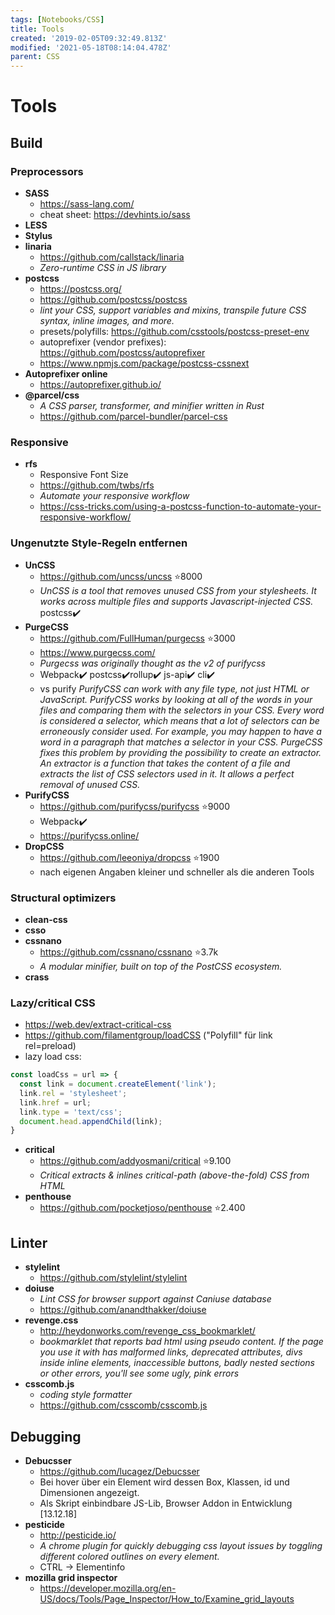 ```yaml
---
tags: [Notebooks/CSS]
title: Tools
created: '2019-02-05T09:32:49.813Z'
modified: '2021-05-18T08:14:04.478Z'
parent: CSS
---
```


# Tools

## Build

### Preprocessors
- **SASS**
  - https://sass-lang.com/
  - cheat sheet: https://devhints.io/sass
- **LESS**
- **Stylus**
- **linaria**
  - https://github.com/callstack/linaria
  - *Zero-runtime CSS in JS library*
- **postcss**
  - https://postcss.org/
  - https://github.com/postcss/postcss
  - *lint your CSS, support variables and mixins, transpile future CSS syntax, inline images, and more.*
  - presets/polyfills: https://github.com/csstools/postcss-preset-env
  - autoprefixer (vendor prefixes): https://github.com/postcss/autoprefixer
  - https://www.npmjs.com/package/postcss-cssnext
- **Autoprefixer online**
  - https://autoprefixer.github.io/
- **@parcel/css**
  - *A CSS parser, transformer, and minifier written in Rust*
  - <https://github.com/parcel-bundler/parcel-css>


### Responsive
- **rfs**
  - Responsive Font Size
  - https://github.com/twbs/rfs
  - *Automate your responsive workflow*
  - https://css-tricks.com/using-a-postcss-function-to-automate-your-responsive-workflow/


### Ungenutzte Style-Regeln entfernen
- **UnCSS**
  - https://github.com/uncss/uncss ⭐8000
  - *UnCSS is a tool that removes unused CSS from your stylesheets. It works across multiple files and supports Javascript-injected CSS.*
postcss✔️
- **PurgeCSS**
  - https://github.com/FullHuman/purgecss ⭐3000
  - https://www.purgecss.com/
  - *Purgecss was originally thought as the v2 of purifycss*
  - Webpack✔️ postcss✔️rollup✔️ js-api✔️ cli✔️
  - vs purify
    *PurifyCSS can work with any file type, not just HTML or JavaScript. PurifyCSS works by looking at all of the words in your files and comparing them with the selectors in your CSS. Every word is considered a selector, which means that a lot of selectors can be erroneously consider used. For example, you may happen to have a word in a paragraph that matches a selector in your CSS.
    PurgeCSS fixes this problem by providing the possibility to create an extractor. An extractor is a function that takes the content of a file and extracts the list of CSS selectors used in it. It allows a perfect removal of unused CSS.*
- **PurifyCSS**
  - https://github.com/purifycss/purifycss ⭐9000
  - Webpack✔️
  - https://purifycss.online/
- **DropCSS**
  - https://github.com/leeoniya/dropcss ⭐1900
  - nach eigenen Angaben kleiner und schneller als die anderen Tools


### Structural optimizers
- **clean-css**
- **csso**
- **cssnano**
  - https://github.com/cssnano/cssnano ⭐3.7k
  - *A modular minifier, built on top of the PostCSS ecosystem.*
- **crass**


### Lazy/critical CSS
- https://web.dev/extract-critical-css
- https://github.com/filamentgroup/loadCSS ("Polyfill" für link rel=preload)
- lazy load css:
```js
const loadCss = url => {
  const link = document.createElement('link');
  link.rel = 'stylesheet';
  link.href = url;
  link.type = 'text/css';
  document.head.appendChild(link);
}
```
- **critical**
  - https://github.com/addyosmani/critical ⭐9.100
  - *Critical extracts & inlines critical-path (above-the-fold) CSS from HTML*
- **penthouse**
  - https://github.com/pocketjoso/penthouse ⭐2.400


## Linter
- **stylelint**
  - https://github.com/stylelint/stylelint
- **doiuse**
  - *Lint CSS for browser support against Caniuse database*
  - https://github.com/anandthakker/doiuse
- **revenge.css**
  - http://heydonworks.com/revenge_css_bookmarklet/
  - *bookmarklet that reports bad html using pseudo content. If the page you use it with has malformed links, deprecated attributes, divs inside inline elements, inaccessible buttons, badly nested sections or other errors, you'll see some ugly, pink errors*
- **csscomb.js**
  - *coding style formatter*
  - https://github.com/csscomb/csscomb.js


## Debugging
- **Debucsser**
  - https://github.com/lucagez/Debucsser
  - Bei hover über ein Element wird dessen Box, Klassen, id und Dimensionen angezeigt.
  - Als Skript einbindbare JS-Lib, Browser Addon in Entwicklung [13.12.18]
- **pesticide**
  - http://pesticide.io/
  - *A chrome plugin for quickly debugging css layout issues by toggling different colored outlines on every element.*
  - CTRL -\> Elementinfo
- **mozilla grid inspector**
  - https://developer.mozilla.org/en-US/docs/Tools/Page_Inspector/How_to/Examine_grid_layouts


